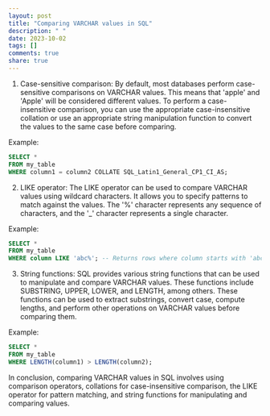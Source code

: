 ```yaml
---
layout: post
title: "Comparing VARCHAR values in SQL"
description: " "
date: 2023-10-02
tags: []
comments: true
share: true
---
```


1. Case-sensitive comparison:
By default, most databases perform case-sensitive comparisons on VARCHAR values. This means that 'apple' and 'Apple' will be considered different values. To perform a case-insensitive comparison, you can use the appropriate case-insensitive collation or use an appropriate string manipulation function to convert the values to the same case before comparing.

Example:
```sql
SELECT * 
FROM my_table 
WHERE column1 = column2 COLLATE SQL_Latin1_General_CP1_CI_AS;
```

2. LIKE operator:
The LIKE operator can be used to compare VARCHAR values using wildcard characters. It allows you to specify patterns to match against the values. The '%' character represents any sequence of characters, and the '_' character represents a single character.

Example:
```sql
SELECT * 
FROM my_table 
WHERE column LIKE 'abc%'; -- Returns rows where column starts with 'abc'
```

3. String functions:
SQL provides various string functions that can be used to manipulate and compare VARCHAR values. These functions include SUBSTRING, UPPER, LOWER, and LENGTH, among others. These functions can be used to extract substrings, convert case, compute lengths, and perform other operations on VARCHAR values before comparing them.

Example:
```sql
SELECT * 
FROM my_table 
WHERE LENGTH(column1) > LENGTH(column2);
```

In conclusion, comparing VARCHAR values in SQL involves using comparison operators, collations for case-insensitive comparison, the LIKE operator for pattern matching, and string functions for manipulating and comparing values.